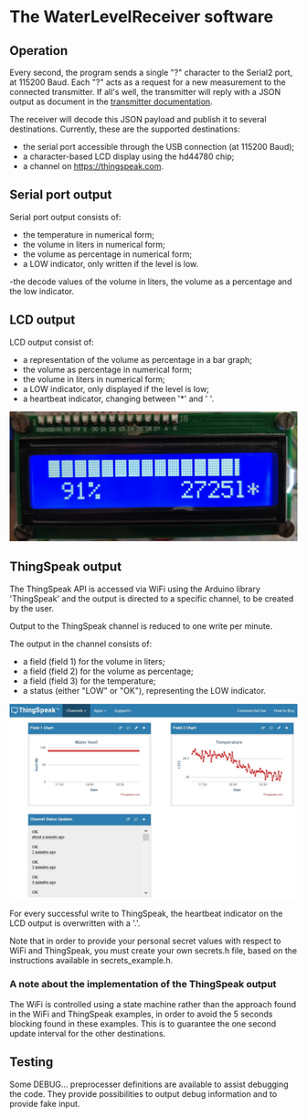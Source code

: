 # The WaterLevelReceiver software

## Operation

Every second, the program sends a single "?" character to the Serial2 port, at 115200 Baud.
Each "?" acts as a request for a new measurement to the connected transmitter.
If all's well, the transmitter will reply with a JSON output as document in the [transmitter documentation](water-level-transmitter-software.md).

The receiver will decode this JSON payload and publish it to several destinations.
Currently, these are the supported destinations:
- the serial port accessible through the USB connection (at 115200 Baud);
- a character-based LCD display using the hd44780 chip;
- a channel on https://thingspeak.com.

## Serial port output

Serial port output consists of:
- the temperature in numerical form;
- the volume in liters in numerical form;
- the volume as percentage in numerical form;
- a LOW indicator, only written if the level is low.

-the decode values of the volume in liters, the volume as a percentage and the low indicator.

## LCD output

LCD output consist of:
- a representation of the volume as percentage in a bar graph;
- the volume as percentage in numerical form;
- the volume in liters in numerical form;
- a LOW indicator, only displayed if the level is low;
- a heartbeat indicator, changing between '*' and ' '.

![lcd-output](lcd-output.jpg)

## ThingSpeak output

The ThingSpeak API is accessed via WiFi using the Arduino library 'ThingSpeak'
and the output is directed to a specific channel, to be created by the user.

Output to the ThingSpeak channel is reduced to one write per minute.

The output in the channel consists of:
- a field (field 1) for the volume in liters;
- a field (field 2) for the volume as percentage;
- a field (field 3) for the temperature;
- a status (either "LOW" or "OK"), representing the LOW indicator.

![thingspeak-output](thingspeak-output.jpg)

For every successful write to ThingSpeak, the heartbeat indicator on the LCD output is overwritten with a '.'.

Note that in order to provide your personal secret values with respect to WiFi and ThingSpeak,
you must create your own secrets.h file, based on the instructions available in secrets_example.h.

### A note about the implementation of the ThingSpeak output

The WiFi is controlled using a state machine rather than the approach found in the WiFi
and ThingSpeak examples, in order to avoid the 5 seconds blocking found in these examples.
This is to guarantee the one second update interval for the other destinations.

## Testing

Some DEBUG... preprocesser definitions are available to assist debugging the code.
They provide possibilities to output debug information and to provide fake input.
